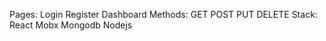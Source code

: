 Pages:
  Login
  Register
  Dashboard
Methods:
  GET POST PUT DELETE
Stack:
  React
  Mobx
  Mongodb
  Nodejs
